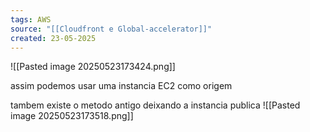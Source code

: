 ```yaml
---
tags: AWS
source: "[[Cloudfront e Global-accelerator]]"
created: 23-05-2025
---
```

![[Pasted image 20250523173424.png]]

assim podemos usar uma instancia EC2 como origem

tambem existe o metodo antigo deixando a instancia publica
![[Pasted image 20250523173518.png]]
